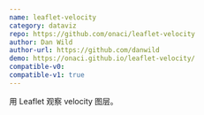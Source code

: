 ```yaml
---
name: leaflet-velocity
category: dataviz
repo: https://github.com/onaci/leaflet-velocity
author: Dan Wild
author-url: https://github.com/danwild
demo: https://onaci.github.io/leaflet-velocity/
compatible-v0:
compatible-v1: true
---
```


用 Leaflet 观察 velocity 图层。
